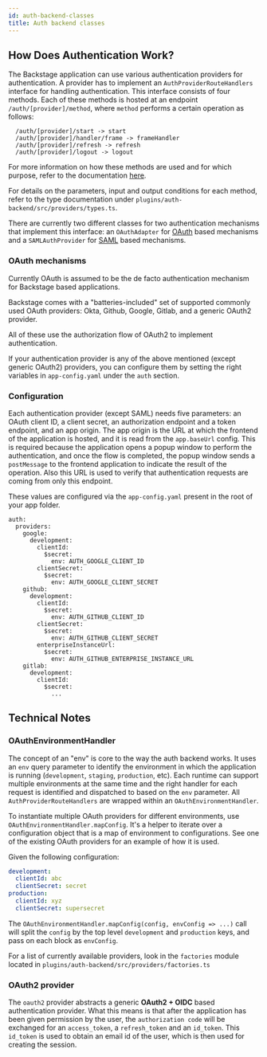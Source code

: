 ```yaml
---
id: auth-backend-classes
title: Auth backend classes
---
```


## How Does Authentication Work?

The Backstage application can use various authentication providers for
authentication. A provider has to implement an `AuthProviderRouteHandlers`
interface for handling authentication. This interface consists of four methods.
Each of these methods is hosted at an endpoint `/auth/[provider]/method`, where
`method` performs a certain operation as follows:

```
  /auth/[provider]/start -> start
  /auth/[provider]/handler/frame -> frameHandler
  /auth/[provider]/refresh -> refresh
  /auth/[provider]/logout -> logout
```

For more information on how these methods are used and for which purpose, refer
to the documentation [here](oauth.md).

For details on the parameters, input and output conditions for each method,
refer to the type documentation under
`plugins/auth-backend/src/providers/types.ts`.

There are currently two different classes for two authentication mechanisms that
implement this interface: an `OAuthAdapter` for [OAuth](https://oauth.net/2/)
based mechanisms and a `SAMLAuthProvider` for
[SAML](http://docs.oasis-open.org/security/saml/Post2.0/sstc-saml-tech-overview-2.0.html)
based mechanisms.

### OAuth mechanisms

Currently OAuth is assumed to be the de facto authentication mechanism for
Backstage based applications.

Backstage comes with a "batteries-included" set of supported commonly used OAuth
providers: Okta, Github, Google, Gitlab, and a generic OAuth2 provider.

All of these use the authorization flow of OAuth2 to implement authentication.

If your authentication provider is any of the above mentioned (except generic
OAuth2) providers, you can configure them by setting the right variables in
`app-config.yaml` under the `auth` section.

### Configuration

Each authentication provider (except SAML) needs five parameters: an OAuth
client ID, a client secret, an authorization endpoint and a token endpoint, and
an app origin. The app origin is the URL at which the frontend of the
application is hosted, and it is read from the `app.baseUrl` config. This is
required because the application opens a popup window to perform the
authentication, and once the flow is completed, the popup window sends a
`postMessage` to the frontend application to indicate the result of the
operation. Also this URL is used to verify that authentication requests are
coming from only this endpoint.

These values are configured via the `app-config.yaml` present in the root of
your app folder.

```
auth:
  providers:
    google:
      development:
        clientId:
          $secret:
            env: AUTH_GOOGLE_CLIENT_ID
        clientSecret:
          $secret:
            env: AUTH_GOOGLE_CLIENT_SECRET
    github:
      development:
        clientId:
          $secret:
            env: AUTH_GITHUB_CLIENT_ID
        clientSecret:
          $secret:
            env: AUTH_GITHUB_CLIENT_SECRET
        enterpriseInstanceUrl:
          $secret:
            env: AUTH_GITHUB_ENTERPRISE_INSTANCE_URL
    gitlab:
      development:
        clientId:
          $secret:
            ...
```

## Technical Notes

### OAuthEnvironmentHandler

The concept of an "env" is core to the way the auth backend works. It uses an
`env` query parameter to identify the environment in which the application is
running (`development`, `staging`, `production`, etc). Each runtime can support
multiple environments at the same time and the right handler for each request is
identified and dispatched to based on the `env` parameter. All
`AuthProviderRouteHandlers` are wrapped within an `OAuthEnvironmentHandler`.

To instantiate multiple OAuth providers for different environments, use
`OAuthEnvironmentHandler.mapConfig`. It's a helper to iterate over a
configuration object that is a map of environment to configurations. See one of
the existing OAuth providers for an example of how it is used.

Given the following configuration:

```yaml
development:
  clientId: abc
  clientSecret: secret
production:
  clientId: xyz
  clientSecret: supersecret
```

The `OAuthEnvironmentHandler.mapConfig(config, envConfig => ...)` call will
split the `config` by the top level `development` and `production` keys, and
pass on each block as `envConfig`.

For a list of currently available providers, look in the `factories` module
located in `plugins/auth-backend/src/providers/factories.ts`

### OAuth2 provider

The `oauth2` provider abstracts a generic **OAuth2 + OIDC** based authentication
provider. What this means is that after the application has been given
permission by the user, the `authorization code` will be exchanged for an
`access_token`, a `refresh_token` and an `id_token`. This `id_token` is used to
obtain an email id of the user, which is then used for creating the session.
